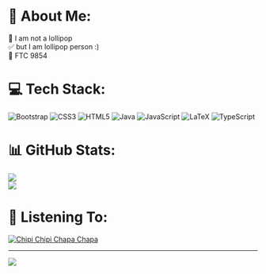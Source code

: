 # 💫 About Me:
🍭 I am not a lollipop<br>✅ but I am lollipop person :)<br>🤖 FTC 9854
# 💻 Tech Stack:
![Bootstrap](https://img.shields.io/badge/bootstrap-%238511FA.svg?style=flat&logo=bootstrap&logoColor=white) 
![CSS3](https://img.shields.io/badge/css3-%231572B6.svg?style=flat&logo=css3&logoColor=white) 
![HTML5](https://img.shields.io/badge/html5-%23E34F26.svg?style=flat&logo=html5&logoColor=white)
![Java](https://img.shields.io/badge/java-%23ED8B00.svg?style=flat&logo=openjdk&logoColor=white) 
![JavaScript](https://img.shields.io/badge/javascript-%23323330.svg?style=flat&logo=javascript&logoColor=%23F7DF1E) 
![LaTeX](https://img.shields.io/badge/latex-%23008080.svg?style=flat&logo=latex&logoColor=white) 
![TypeScript](https://img.shields.io/badge/typescript-%23007ACC.svg?style=flat&logo=typescript&logoColor=white) 
# 📊 GitHub Stats:
![](https://github-readme-stats.vercel.app/api?username=lollipop-person&theme=tokyonight&hide_border=false&include_all_commits=false&count_private=false)<br/>
![](https://github-readme-streak-stats.herokuapp.com/?user=lollipop-person&theme=tokyonight&hide_border=false)<br/>
# 🎵 Listening To:
[![Chipi Chipi Chapa Chapa](https://ytcards.demolab.com/?id=XG6aRxkcr9c&title=CHIPI+CHIPI+CHAPA+CHAPA+DUBI+DUBI+1+HOUR&lang=en&timestamp=1704847271&background_color=%230d1117&title_color=%23ffffff&stats_color=%23dedede&max_title_lines=1&width=250&border_radius=5&duration=436 "CHIPI CHIPI CHAPA CHAPA DUBI DUBI [1 HOUR]")](https://www.youtube.com/watch?v=XG6aRxkcr9c&ab)

---
[![](https://visitcount.itsvg.in/api?id=lollipop-person&icon=0&color=0)](https://visitcount.itsvg.in)

